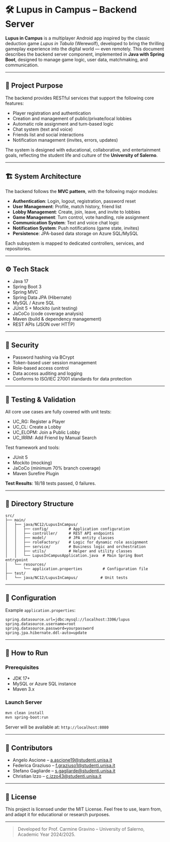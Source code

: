 # 🛠️ Lupus in Campus – Backend Server

**Lupus in Campus** is a multiplayer Android app inspired by the classic deduction game *Lupus in Tabula* (Werewolf), developed to bring the thrilling gameplay experience into the digital world — even remotely. This document describes the backend server component, implemented in **Java with Spring Boot**, designed to manage game logic, user data, matchmaking, and communication.

---

## 🎯 Project Purpose

The backend provides RESTful services that support the following core features:

- Player registration and authentication
- Creation and management of public/private/local lobbies
- Automatic role assignment and turn-based logic
- Chat system (text and voice)
- Friends list and social interactions
- Notification management (invites, errors, updates)

The system is designed with educational, collaborative, and entertainment goals, reflecting the student life and culture of the **University of Salerno**.

---

## 🏗️ System Architecture

The backend follows the **MVC pattern**, with the following major modules:

- **Authentication**: Login, logout, registration, password reset
- **User Management**: Profile, match history, friend list
- **Lobby Management**: Create, join, leave, and invite to lobbies
- **Game Management**: Turn control, vote handling, role assignment
- **Communication System**: Text and voice chat logic
- **Notification System**: Push notifications (game state, invites)
- **Persistence**: JPA-based data storage on Azure SQL/MySQL

Each subsystem is mapped to dedicated controllers, services, and repositories.

---

## ⚙️ Tech Stack

- Java 17
- Spring Boot 3
- Spring MVC
- Spring Data JPA (Hibernate)
- MySQL / Azure SQL
- JUnit 5 + Mockito (unit testing)
- JaCoCo (code coverage analysis)
- Maven (build & dependency management)
- REST APIs (JSON over HTTP)

---

## 🔐 Security

- Password hashing via BCrypt
- Token-based user session management
- Role-based access control
- Data access auditing and logging
- Conforms to ISO/IEC 27001 standards for data protection

---

## 🧪 Testing & Validation

All core use cases are fully covered with unit tests:

- UC_RG: Register a Player
- UC_CL: Create a Lobby
- UC_ELOPM: Join a Public Lobby
- UC_IRRM: Add Friend by Manual Search

Test framework and tools:

- JUnit 5
- Mockito (mocking)
- JaCoCo (minimum 70% branch coverage)
- Maven Surefire Plugin

**Test Results**: 18/18 tests passed, 0 failures.

---

## 📁 Directory Structure

```
src/
├── main/
│   ├── java/NC12/LupusInCampus/
│   │   ├── config/         # Application configuration
│   │   ├── controller/     # REST API endpoints
│   │   ├── model/          # JPA entity classes
│   │   ├── roleFactory/    # Logic for dynamic role assignment
│   │   ├── service/        # Business logic and orchestration
│   │   ├── utils/          # Helper and utility classes
│   │   └── LupusInCampusApplication.java  # Main Spring Boot entrypoint
│   └── resources/
│       └── application.properties         # Configuration file
├── test/
│   └── java/NC12/LupusInCampus/          # Unit tests
```

---

## 🔧 Configuration

Example `application.properties`:

```
spring.datasource.url=jdbc:mysql://localhost:3306/lupus
spring.datasource.username=root
spring.datasource.password=yourpassword
spring.jpa.hibernate.ddl-auto=update
```

---

## 🚀 How to Run

### Prerequisites

- JDK 17+
- MySQL or Azure SQL instance
- Maven 3.x

### Launch Server

```bash
mvn clean install
mvn spring-boot:run
```

Server will be available at: `http://localhost:8080`

---

## 👥 Contributors

- Angelo Ascione – a.ascione19@studenti.unisa.it
- Federica Graziuso – f.graziuso1@studenti.unisa.it
- Stefano Gagliarde – s.gagliarde@studenti.unisa.it
- Christian Izzo – c.izzo43@studenti.unisa.it

---

## 📄 License

This project is licensed under the MIT License. Feel free to use, learn from, and adapt it for educational or research purposes.

---

> Developed for Prof. Carmine Gravino – University of Salerno, Academic Year 2024/2025.
